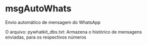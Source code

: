 # msgAutoWhats
Envio automático de mensagem do WhatsApp


O arquivo: pywhatkit_dbs.txt: Armazena o histórico de mensagens enviadas, para os respectivos números
